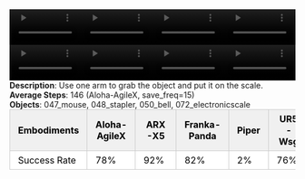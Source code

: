 <!DOCTYPE html>
<html lang="en">
<body>
    <div style="display: flex;">
        <video src="../task_video_clean/place_object_scale/aloha-agilex_head.mp4" controls loop muted autoplay style="width: 25%;"></video>
        <video src="../task_video_clean/place_object_scale/franka-panda_head.mp4" controls loop muted autoplay style="width: 25%;"></video>
        <video src="../task_video_clean/place_object_scale/ARX-X5_head.mp4" controls loop muted autoplay style="width: 25%;"></video>
        <video src="../task_video_clean/place_object_scale/ur5-wsg_head.mp4" controls loop muted autoplay style="width: 25%;"></video>
    </div>
    <div style="display: flex;">
        <video src="../task_video_clean/place_object_scale/aloha-agilex_world.mp4" controls loop muted autoplay style="width: 25%;"></video>
        <video src="../task_video_clean/place_object_scale/franka-panda_world.mp4" controls loop muted autoplay style="width: 25%;"></video>
        <video src="../task_video_clean/place_object_scale/ARX-X5_world.mp4" controls loop muted autoplay style="width: 25%;"></video>
        <video src="../task_video_clean/place_object_scale/ur5-wsg_world.mp4" controls loop muted autoplay style="width: 25%;"></video>
    </div>
    <b>Description</b>: Use one arm to grab the object and put it on the scale.<br>
    <b>Average Steps</b>: 146 (Aloha-AgileX, save_freq=15)<br>
    <b>Objects</b>: 047_mouse, 048_stapler, 050_bell, 072_electronicscale<br>
    <table style="margin:0 auto;border-collapse:collapse;width:auto;min-width:180px;background-color:white;">
        <thead>
            <tr style="background:#f0f0f0;">
                <th style="border:1px solid #ccc;padding:6px 14px;color:black;">Embodiments</th>
                <th style="border:1px solid #ccc;padding:6px 14px;color:black;">Aloha-AgileX</th>
                <th style="border:1px solid #ccc;padding:6px 14px;color:black;">ARX-X5</th>
                <th style="border:1px solid #ccc;padding:6px 14px;color:black;">Franka-Panda</th>
                <th style="border:1px solid #ccc;padding:6px 14px;color:black;">Piper</th>
                <th style="border:1px solid #ccc;padding:6px 14px;color:black;">UR5-Wsg</th>
            </tr>
        </thead>
        <tbody>
            <tr style="background:white;">
                <td style="border:1px solid #ccc;padding:6px 14px;color:black;">Success Rate</td>
                <td style="border:1px solid #ccc;padding:6px 14px;color:black;">78%</td>
                <td style="border:1px solid #ccc;padding:6px 14px;color:black;">92%</td>
                <td style="border:1px solid #ccc;padding:6px 14px;color:black;">82%</td>
                <td style="border:1px solid #ccc;padding:6px 14px;color:black;">2%</td>
                <td style="border:1px solid #ccc;padding:6px 14px;color:black;">76%</td>
            </tr>
        </tbody>
    </table>
</body>
</html>
